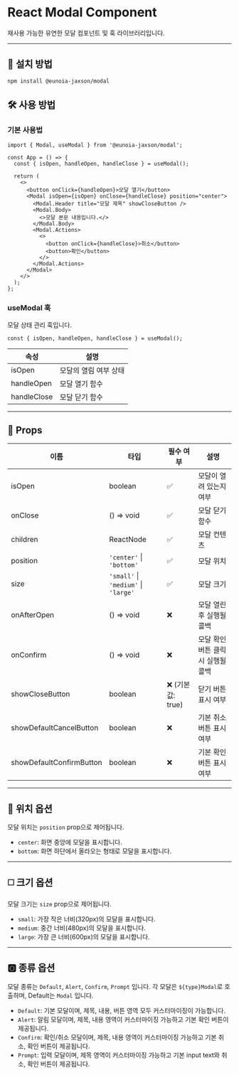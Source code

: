 # React Modal Component

재사용 가능한 유연한 모달 컴포넌트 및 훅 라이브러리입니다.

---

## 🚀 설치 방법

```bash
npm install @eunoia-jaxson/modal
```

## 🛠️ 사용 방법

### 기본 사용법

```tsx
import { Modal, useModal } from '@eunoia-jaxson/modal';

const App = () => {
  const { isOpen, handleOpen, handleClose } = useModal();

  return (
    <>
      <button onClick={handleOpen}>모달 열기</button>
      <Modal isOpen={isOpen} onClose={handleClose} position="center">
        <Modal.Header title="모달 제목" showCloseButton />
        <Modal.Body>
          <>모달 본문 내용입니다.</>
        </Modal.Body>
        <Modal.Actions>
          <>
            <button onClick={handleClose}>취소</button>
            <button>확인</button>
          </>
        </Modal.Actions>
      </Modal>
    </>
  );
};
```

### useModal 훅

모달 상태 관리 훅입니다.

```tsx
const { isOpen, handleOpen, handleClose } = useModal();
```

| 속성        | 설명                  |
| ----------- | --------------------- |
| isOpen      | 모달의 열림 여부 상태 |
| handleOpen  | 모달 열기 함수        |
| handleClose | 모달 닫기 함수        |

---

## 📌 Props

| 이름                     | 타입                                 | 필수 여부         | 설명                               |
| ------------------------ | ------------------------------------ | ----------------- | ---------------------------------- |
| isOpen                   | boolean                              | ✅                | 모달이 열려 있는지 여부            |
| onClose                  | () => void                           | ✅                | 모달 닫기 함수                     |
| children                 | ReactNode                            | ✅                | 모달 컨텐츠                        |
| position                 | `'center'` \| `'bottom'`             | ✅                | 모달 위치                          |
| size                     | `'small'` \| `'medium'` \| `'large'` | ✅                | 모달 크기                          |
| onAfterOpen              | () => void                           | ❌                | 모달 열린 후 실행될 콜백           |
| onConfirm                | () => void                           | ❌                | 모달 확인 버튼 클릭 시 실행될 콜백 |
| showCloseButton          | boolean                              | ❌ (기본값: true) | 닫기 버튼 표시 여부                |
| showDefaultCancelButton  | boolean                              | ❌                | 기본 취소 버튼 표시 여부           |
| showDefaultConfirmButton | boolean                              | ❌                | 기본 확인 버튼 표시 여부           |

---

## 🎨 위치 옵션

모달 위치는 `position` prop으로 제어됩니다.

- `center`: 화면 중앙에 모달을 표시합니다.
- `bottom`: 화면 하단에서 올라오는 형태로 모달을 표시합니다.

---

## ◻️ 크기 옵션

모달 크기는 `size` prop으로 제어됩니다.

- `small`: 가장 작은 너비(320px)의 모달을 표시합니다.
- `medium`: 중간 너비(480px)의 모달을 표시합니다.
- `large`: 가장 큰 너비(600px)의 모달을 표시합니다.

---

## 🅾️ 종류 옵션

모달 종류는 `Default`, `Alert`, `Confirm`, `Prompt` 입니다.
각 모달은 `${type}Modal`로 호출하며, Default는 `Modal` 입니다.

- `Default`: 기본 모달이며, 제목, 내용, 버튼 영역 모두 커스터마이징이 가능합니다.
- `Alert`: 알림 모달이며, 제목, 내용 영역이 커스터마이징 가능하고 기본 확인 버튼이 제공됩니다.
- `Confirm`: 확인/취소 모달이며, 제목, 내용 영역이 커스터마이징 가능하고 기본 취소, 확인 버튼이 제공됩니다.
- `Prompt`: 입력 모달이며, 제목 영역이 커스터마이징 가능하고 기본 input text와 취소, 확인 버튼이 제공됩니다.
